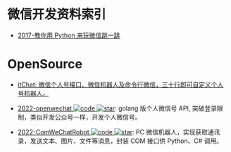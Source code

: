 # 微信开发资料索引

- [2017-教你用 Python 来玩微信跳一跳](https://zhuanlan.zhihu.com/p/32452473)

# OpenSource

- [itChat: 微信个人号接口、微信机器人及命令行微信，三十行即可自定义个人号机器人。](https://github.com/littlecodersh/ItChat)

- [2022-openwechat ![code](https://ng-tech.icu/assets/code.svg) ![star](https://img.shields.io/github/stars/eatmoreapple/openwechat)](https://github.com/eatmoreapple/openwechat): golang 版个人微信号 API, 突破登录限制，类似开发公众号一样，开发个人微信号。

- [2022-ComWeChatRobot ![code](https://ng-tech.icu/assets/code.svg) ![star](https://img.shields.io/github/stars/ljc545w/ComWeChatRobot)](https://github.com/ljc545w/ComWeChatRobot): PC 微信机器人，实现获取通讯录，发送文本、图片、文件等消息，封装 COM 接口供 Python、C# 调用。
